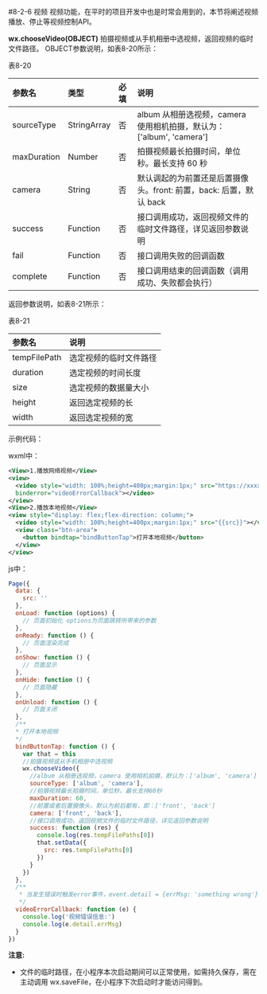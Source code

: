 #8-2-6 视频
视频功能，在平时的项目开发中也是时常会用到的，本节将阐述视频播放、停止等视频控制API。

**wx.chooseVideo(OBJECT)**
拍摄视频或从手机相册中选视频，返回视频的临时文件路径。
OBJECT参数说明，如表8-20所示：

表8-20

| 参数名 | 类型 | 必填 | 说明 |
| :--- | :--- | :--- | :--- |
| sourceType | StringArray | 否 | album 从相册选视频，camera 使用相机拍摄，默认为：['album', 'camera'] |
| maxDuration | Number | 否 | 拍摄视频最长拍摄时间，单位秒。最长支持 60 秒 |
| camera | String | 否 | 默认调起的为前置还是后置摄像头。front: 前置，back: 后置，默认 back |
| success | Function | 否 | 接口调用成功，返回视频文件的临时文件路径，详见返回参数说明 |
| fail | Function | 否 | 接口调用失败的回调函数 |
| complete | Function | 否 | 接口调用结束的回调函数（调用成功、失败都会执行）|

返回参数说明，如表8-21所示：

表8-21

| 参数名 | 说明 |
| :--- | :--- |
| tempFilePath | 选定视频的临时文件路径 |
| duration | 选定视频的时间长度 |
| size | 选定视频的数据量大小 |
| height | 返回选定视频的长 |
| width | 返回选定视频的宽 |

示例代码：

wxml中：
```xml
<View>1.播放网络视频</View>
<view>
  <video style="width: 100%;height=400px;margin:1px;" src="https://xxxx.xxxx.com/xxxx"
  binderror="videoErrorCallback"></video>
</view>
<View>2.播放本地视频</View>
<view style="display: flex;flex-direction: column;">
  <video style="width: 100%;height=400px;margin:1px;" src="{{src}}"></video>
  <view class="btn-area">
    <button bindtap="bindButtonTap">打开本地视频</button>
  </view>
</view>
```
js中：

```js
Page({
  data: {
    src: ''
  },
  onLoad: function (options) {
    // 页面初始化 options为页面跳转所带来的参数
  },
  onReady: function () {
    // 页面渲染完成
  },
  onShow: function () {
    // 页面显示
  },
  onHide: function () {
    // 页面隐藏
  },
  onUnload: function () {
    // 页面关闭
  },
  /**
  * 打开本地视频
  */
  bindButtonTap: function () {
    var that = this
    //拍摄视频或从手机相册中选视频
    wx.chooseVideo({
      //album 从相册选视频，camera 使用相机拍摄，默认为：['album', 'camera']
      sourceType: ['album', 'camera'],
      //拍摄视频最长拍摄时间，单位秒。最长支持60秒
      maxDuration: 60,
      //前置或者后置摄像头，默认为前后都有，即：['front', 'back']
      camera: ['front', 'back'],
      //接口调用成功，返回视频文件的临时文件路径，详见返回参数说明
      success: function (res) {
        console.log(res.tempFilePaths[0])
        that.setData({
          src: res.tempFilePaths[0]
        })
      }
    })
  },
  /**
   * 当发生错误时触发error事件，event.detail = {errMsg: 'something wrong'}
   */
  videoErrorCallback: function (e) {
    console.log('视频错误信息:')
    console.log(e.detail.errMsg)
  }
})
```

**注意:**

* 文件的临时路径，在小程序本次启动期间可以正常使用，如需持久保存，需在主动调用 wx.saveFile，在小程序下次启动时才能访问得到。


